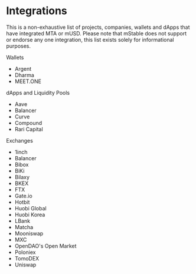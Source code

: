 # Integrations

This is a non-exhaustive list of projects, companies, wallets and dApps that have integrated MTA or mUSD. Please note that mStable does not support or endorse any one integration, this list exists solely for informational purposes.

Wallets

* Argent
* Dharma
* MEET.ONE

dApps and Liquidity Pools

* Aave
* Balancer
* Curve
* Compound
* Rari Capital

Exchanges

* 1inch
* Balancer
* Bibox
* BiKi
* Bilaxy
* BKEX
* FTX
* Gate.io
* Hotbit
* Huobi Global
* Huobi Korea
* LBank
* Matcha
* Mooniswap
* MXC
* OpenDAO's Open Market
* Poloniex
* TomoDEX
* Uniswap





